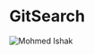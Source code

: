 # GitSearch
![Mohmed Ishak](https://user-images.githubusercontent.com/52876913/156128197-6d9d980a-cb15-4c56-a951-be2c7517dff6.png)

